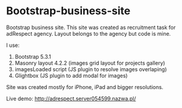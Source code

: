 # Bootstrap-business-site

Bootstrap business site. This site was created as recruitment task for adRespect
agency. Layout belongs to the agency but code is mine.

I use:

1. Bootstrap 5.3.1
2. Masonry layout 4.2.2 (images grid layout for projects gallery)
3. imagesLoaded script (JS plugin to resolve images overlaping)
4. Glightbox (JS plugin to add modal for images)

Site was created mostly for iPhone, iPad and bigger resolutions.

Live demo: http://adrespect.server054599.nazwa.pl/

